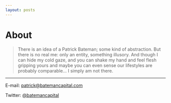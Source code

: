 ```yaml
---
layout: posts
---
```


# About

> There is an idea of a Patrick Bateman; some kind of abstraction. But there is no real me: only an entity, something illusory. And though I can hide my cold gaze, and you can shake my hand and feel flesh gripping yours and maybe you can even sense our lifestyles are probably comparable... I simply am not there.

---

E-mail: [patrick@batemancapital.com](mailto:patrick@batemancapital.com)

Twitter: [@batemancapital](https://twitter.com/batemancapital)

